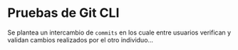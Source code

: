 # Pruebas de Git CLI

Se plantea un intercambio de `commits` en los cuale entre usuarios verifican y validan cambios realizados por el otro individuo...